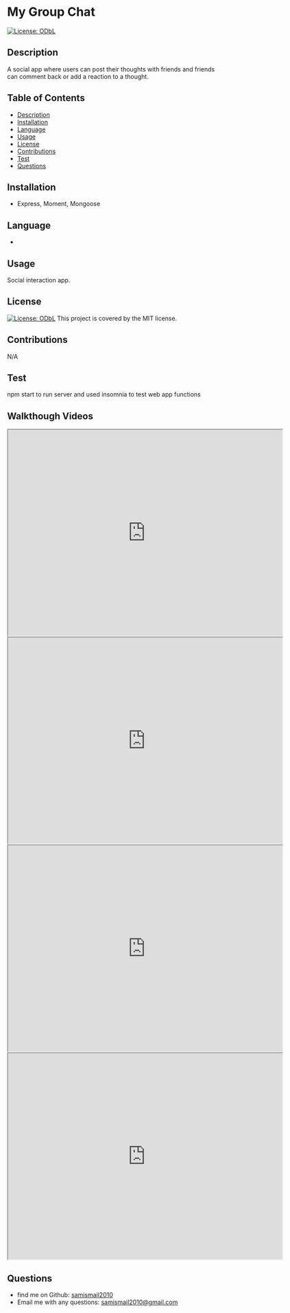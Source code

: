 # My Group Chat

  [![License: ODbL](https://img.shields.io/badge/License-ODbL-brightgreen.svg)](https://opensource.org/licenses/MIT)

  ## Description
A social app where users can post their thoughts with friends and friends can comment back or add a reaction to a thought.

## Table of Contents

* [Description](#description)
* [Installation](#installation)
* [Language](#language)
* [Usage](#usage)
* [License](#license)
* [Contributions](#contributions)
* [Test](#test)
* [Questions](#questions)

## Installation
* Express, Moment, Mongoose

## Language
* 

## Usage
Social interaction app.

## License
[![License: ODbL](https://img.shields.io/badge/License-ODbL-brightgreen.svg)](https://opensource.org/licenses/MIT) This project is covered by the MIT license.

## Contributions
N/A

## Test
npm start to run server and used insomnia to test web app functions

## Walkthough Videos
<iframe src="https://drive.google.com/file/d/1XN4WLTJ86JD6Z_238ruE-r9RVZ9DbgR1/preview" width="640" height="480"></iframe>
<iframe src="https://drive.google.com/file/d/1onA8guCb9Wrcs4GVvSz3JgOKJQGblqqN/preview" width="640" height="480"></iframe>
<iframe src="https://drive.google.com/file/d/1PSr22KpQKOFyXcGcOv-I3Zs21BaHQYfq/preview" width="640" height="480"></iframe>
<iframe src="https://drive.google.com/file/d/1onA8guCb9Wrcs4GVvSz3JgOKJQGblqqN/preview" width="640" height="480"></iframe>


## Questions
* find me on Github: [samismail2010](https://github.com/samismail2010)
* Email me with any questions: [samismail2010@gmail.com](mailto:samismail2010@gmail.com)

